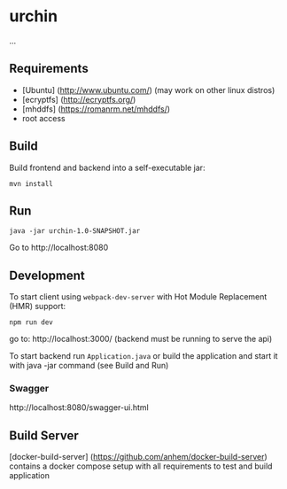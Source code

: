 # urchin
...

## Requirements

* [Ubuntu] (http://www.ubuntu.com/) (may work on other linux distros)
* [ecryptfs] (http://ecryptfs.org/)
* [mhddfs] (https://romanrm.net/mhddfs/)
* root access

## Build

Build frontend and backend into a self-executable jar:
```
mvn install
```

## Run
```
java -jar urchin-1.0-SNAPSHOT.jar
```

Go to http://localhost:8080

## Development

To start client using `webpack-dev-server` with Hot Module Replacement (HMR) support:
```
npm run dev
```

go to: http://localhost:3000/ (backend must be running to serve the api)

To start backend run `Application.java` or build the application and start it with java -jar command (see Build and Run)

### Swagger

http://localhost:8080/swagger-ui.html

## Build Server

[docker-build-server] (https://github.com/anhem/docker-build-server) contains a docker compose setup with all requirements to test and build application


